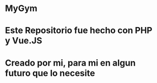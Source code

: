 # MyGym
# Este Repositorio fue hecho con PHP y Vue.JS
# Creado por mi, para mi en algun futuro que lo necesite
